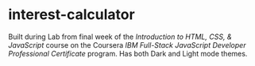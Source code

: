 # interest-calculator

Built during Lab from final week of the _Introduction to HTML, CSS, & JavaScript_ course on the Coursera _IBM Full-Stack JavaScript Developer Professional Certificate_ program. Has both Dark and Light mode themes.